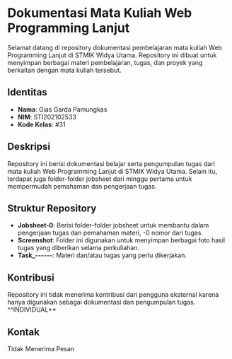 # Dokumentasi Mata Kuliah Web Programming Lanjut

Selamat datang di repository dokumentasi pembelajaran mata kuliah Web Programming Lanjut di STMIK Widya Utama. Repository ini dibuat untuk menyimpan berbagai materi pembelajaran, tugas, dan proyek yang berkaitan dengan mata kuliah tersebut.

## Identitas

- **Nama**: Gias Garda Pamungkas
- **NIM**: STI202102533
- **Kode Kelas**: #31

## Deskripsi

Repository ini berisi dokumentasi belajar serta pengumpulan tugas dari mata kuliah Web Programming Lanjut di STMIK Widya Utama. Selain itu, terdapat juga folder-folder jobsheet dari minggu pertama untuk mempermudah pemahaman dan pengerjaan tugas.

## Struktur Repository

- **Jobsheet-0**: Berisi folder-folder jobsheet untuk membantu dalam pengerjaan tugas dan pemahaman materi, -0 nomor dari tugas.
- **Screenshot**: Folder ini digunakan untuk menyimpan berbagai foto hasil tugas yang diberikan selama perkuliahan.
- **Task\_------**: Materi dan/atau tugas yang perlu dikerjakan.

## Kontribusi

Repository ini tidak menerima kontribusi dari pengguna eksternal karena hanya digunakan sebagai dokumentasi dan pengumpulan tugas. ^^INDIVIDUAL**

## Kontak

Tidak Menerima Pesan
